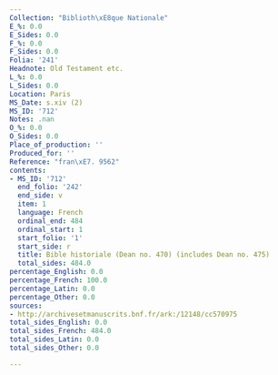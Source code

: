 ```yaml
---
Collection: "Biblioth\xE8que Nationale"
E_%: 0.0
E_Sides: 0.0
F_%: 0.0
F_Sides: 0.0
Folia: '241'
Headnote: Old Testament etc.
L_%: 0.0
L_Sides: 0.0
Location: Paris
MS_Date: s.xiv (2)
MS_ID: '712'
Notes: .nan
O_%: 0.0
O_Sides: 0.0
Place_of_production: ''
Produced_for: ''
Reference: "fran\xE7. 9562"
contents:
- MS_ID: '712'
  end_folio: '242'
  end_side: v
  item: 1
  language: French
  ordinal_end: 484
  ordinal_start: 1
  start_folio: '1'
  start_side: r
  title: Bible historiale (Dean no. 470) (includes Dean no. 475)
  total_sides: 484.0
percentage_English: 0.0
percentage_French: 100.0
percentage_Latin: 0.0
percentage_Other: 0.0
sources:
- http://archivesetmanuscrits.bnf.fr/ark:/12148/cc570975
total_sides_English: 0.0
total_sides_French: 484.0
total_sides_Latin: 0.0
total_sides_Other: 0.0

---
```

